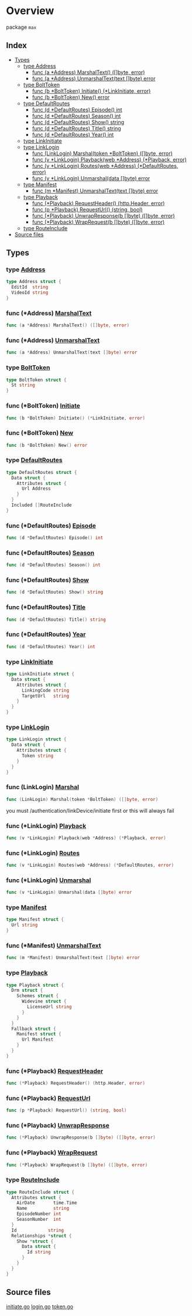 # Overview

package `max`

## Index

- [Types](#types)
  - [type Address](#type-address)
    - [func (a \*Address) MarshalText() ([]byte, error)](#func-address-marshaltext)
    - [func (a \*Address) UnmarshalText(text []byte) error](#func-address-unmarshaltext)
  - [type BoltToken](#type-bolttoken)
    - [func (b \*BoltToken) Initiate() (\*LinkInitiate, error)](#func-bolttoken-initiate)
    - [func (b \*BoltToken) New() error](#func-bolttoken-new)
  - [type DefaultRoutes](#type-defaultroutes)
    - [func (d \*DefaultRoutes) Episode() int](#func-defaultroutes-episode)
    - [func (d \*DefaultRoutes) Season() int](#func-defaultroutes-season)
    - [func (d \*DefaultRoutes) Show() string](#func-defaultroutes-show)
    - [func (d \*DefaultRoutes) Title() string](#func-defaultroutes-title)
    - [func (d \*DefaultRoutes) Year() int](#func-defaultroutes-year)
  - [type LinkInitiate](#type-linkinitiate)
  - [type LinkLogin](#type-linklogin)
    - [func (LinkLogin) Marshal(token \*BoltToken) ([]byte, error)](#func-linklogin-marshal)
    - [func (v \*LinkLogin) Playback(web \*Address) (\*Playback, error)](#func-linklogin-playback)
    - [func (v \*LinkLogin) Routes(web \*Address) (\*DefaultRoutes, error)](#func-linklogin-routes)
    - [func (v \*LinkLogin) Unmarshal(data []byte) error](#func-linklogin-unmarshal)
  - [type Manifest](#type-manifest)
    - [func (m \*Manifest) UnmarshalText(text []byte) error](#func-manifest-unmarshaltext)
  - [type Playback](#type-playback)
    - [func (\*Playback) RequestHeader() (http.Header, error)](#func-playback-requestheader)
    - [func (p \*Playback) RequestUrl() (string, bool)](#func-playback-requesturl)
    - [func (\*Playback) UnwrapResponse(b []byte) ([]byte, error)](#func-playback-unwrapresponse)
    - [func (\*Playback) WrapRequest(b []byte) ([]byte, error)](#func-playback-wraprequest)
  - [type RouteInclude](#type-routeinclude)
- [Source files](#source-files)

## Types

### type [Address](./login.go#L236)

```go
type Address struct {
  EditId  string
  VideoId string
}
```

### func (\*Address) [MarshalText](./login.go#L223)

```go
func (a *Address) MarshalText() ([]byte, error)
```

### func (\*Address) [UnmarshalText](./login.go#L241)

```go
func (a *Address) UnmarshalText(text []byte) error
```

### type [BoltToken](./token.go#L10)

```go
type BoltToken struct {
  St string
}
```

### func (\*BoltToken) [Initiate](./initiate.go#L8)

```go
func (b *BoltToken) Initiate() (*LinkInitiate, error)
```

### func (\*BoltToken) [New](./token.go#L14)

```go
func (b *BoltToken) New() error
```

### type [DefaultRoutes](./login.go#L214)

```go
type DefaultRoutes struct {
  Data struct {
    Attributes struct {
      Url Address
    }
  }
  Included []RouteInclude
}
```

### func (\*DefaultRoutes) [Episode](./login.go#L180)

```go
func (d *DefaultRoutes) Episode() int
```

### func (\*DefaultRoutes) [Season](./login.go#L173)

```go
func (d *DefaultRoutes) Season() int
```

### func (\*DefaultRoutes) [Show](./login.go#L201)

```go
func (d *DefaultRoutes) Show() string
```

### func (\*DefaultRoutes) [Title](./login.go#L187)

```go
func (d *DefaultRoutes) Title() string
```

### func (\*DefaultRoutes) [Year](./login.go#L194)

```go
func (d *DefaultRoutes) Year() int
```

### type [LinkInitiate](./initiate.go#L32)

```go
type LinkInitiate struct {
  Data struct {
    Attributes struct {
      LinkingCode string
      TargetUrl   string
    }
  }
}
```

### type [LinkLogin](./login.go#L293)

```go
type LinkLogin struct {
  Data struct {
    Attributes struct {
      Token string
    }
  }
}
```

### func (LinkLogin) [Marshal](./login.go#L17)

```go
func (LinkLogin) Marshal(token *BoltToken) ([]byte, error)
```

you must
/authentication/linkDevice/initiate
first or this will always fail

### func (\*LinkLogin) [Playback](./login.go#L33)

```go
func (v *LinkLogin) Playback(web *Address) (*Playback, error)
```

### func (\*LinkLogin) [Routes](./login.go#L257)

```go
func (v *LinkLogin) Routes(web *Address) (*DefaultRoutes, error)
```

### func (\*LinkLogin) [Unmarshal](./login.go#L301)

```go
func (v *LinkLogin) Unmarshal(data []byte) error
```

### type [Manifest](./login.go#L78)

```go
type Manifest struct {
  Url string
}
```

### func (\*Manifest) [UnmarshalText](./login.go#L73)

```go
func (m *Manifest) UnmarshalText(text []byte) error
```

### type [Playback](./login.go#L82)

```go
type Playback struct {
  Drm struct {
    Schemes struct {
      Widevine struct {
        LicenseUrl string
      }
    }
  }
  Fallback struct {
    Manifest struct {
      Url Manifest
    }
  }
}
```

### func (\*Playback) [RequestHeader](./login.go#L105)

```go
func (*Playback) RequestHeader() (http.Header, error)
```

### func (\*Playback) [RequestUrl](./login.go#L109)

```go
func (p *Playback) RequestUrl() (string, bool)
```

### func (\*Playback) [UnwrapResponse](./login.go#L101)

```go
func (*Playback) UnwrapResponse(b []byte) ([]byte, error)
```

### func (\*Playback) [WrapRequest](./login.go#L97)

```go
func (*Playback) WrapRequest(b []byte) ([]byte, error)
```

### type [RouteInclude](./login.go#L113)

```go
type RouteInclude struct {
  Attributes struct {
    AirDate       time.Time
    Name          string
    EpisodeNumber int
    SeasonNumber  int
  }
  Id            string
  Relationships *struct {
    Show *struct {
      Data struct {
        Id string
      }
    }
  }
}
```

## Source files

[initiate.go](./initiate.go)
[login.go](./login.go)
[token.go](./token.go)
